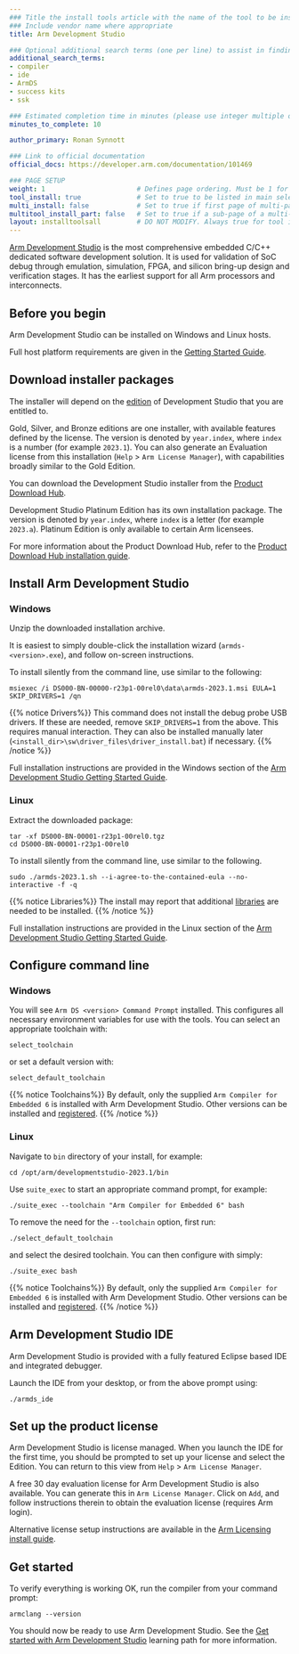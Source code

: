 ```yaml
---
### Title the install tools article with the name of the tool to be installed
### Include vendor name where appropriate
title: Arm Development Studio

### Optional additional search terms (one per line) to assist in finding the article
additional_search_terms:
- compiler
- ide
- ArmDS
- success kits
- ssk

### Estimated completion time in minutes (please use integer multiple of 5)
minutes_to_complete: 10

author_primary: Ronan Synnott

### Link to official documentation
official_docs: https://developer.arm.com/documentation/101469

### PAGE SETUP
weight: 1                       # Defines page ordering. Must be 1 for first (or only) page.
tool_install: true              # Set to true to be listed in main selection page, else false
multi_install: false            # Set to true if first page of multi-page article, else false
multitool_install_part: false   # Set to true if a sub-page of a multi-page article, else false
layout: installtoolsall         # DO NOT MODIFY. Always true for tool install articles
---
```

[Arm Development Studio](https://developer.arm.com/Tools%20and%20Software/Arm%20Development%20Studio) is the most comprehensive embedded C/C++ dedicated software development solution. It is used for validation of SoC debug through emulation, simulation, FPGA, and silicon bring-up design and verification stages. It has the earliest support for all Arm processors and interconnects.

## Before you begin

Arm Development Studio can be installed on Windows and Linux hosts.

Full host platform requirements are given in the [Getting Started Guide](https://developer.arm.com/documentation/101469/latest/Installing-and-configuring-Arm-Development-Studio/Hardware-and-host-platform-requirements).

## Download installer packages

The installer will depend on the [edition](https://developer.arm.com/Tools%20and%20Software/Arm%20Development%20Studio#Editions) of Development Studio that you are entitled to. 

Gold, Silver, and Bronze editions are one installer, with available features defined by the license. The version is denoted by `year.index`, where `index` is a number (for example `2023.1`). You can also generate an Evaluation license from this installation (`Help` > `Arm License Manager`), with capabilities broadly similar to the Gold Edition.

You can download the Development Studio installer from the [Product Download Hub](https://developer.arm.com/downloads/view/DS000B).

Development Studio Platinum Edition has its own installation package. The version is denoted by `year.index`, where `index` is a letter (for example `2023.a`). Platinum Edition is only available to certain Arm licensees.

For more information about the Product Download Hub, refer to the [Product Download Hub installation guide](../pdh).

## Install Arm Development Studio

### Windows

Unzip the downloaded installation archive.

It is easiest to simply double-click the installation wizard (`armds-<version>.exe`), and follow on-screen instructions.

To install silently from the command line, use similar to the following:
```command
msiexec /i DS000-BN-00000-r23p1-00rel0\data\armds-2023.1.msi EULA=1 SKIP_DRIVERS=1 /qn
```
{{% notice  Drivers%}}
This command does not install the debug probe USB drivers. If these are needed, remove `SKIP_DRIVERS=1` from the above. This requires manual interaction. They can also be installed manually later (`<install_dir>\sw\driver_files\driver_install.bat`) if necessary.
{{% /notice %}}

Full installation instructions are provided in the Windows section of the [Arm Development Studio Getting Started Guide](https://developer.arm.com/documentation/101469/latest/Installing-and-configuring-Arm-Development-Studio/Installing-on-Windows).

### Linux

Extract the downloaded package:
```command
tar -xf DS000-BN-00001-r23p1-00rel0.tgz
cd DS000-BN-00001-r23p1-00rel0
```
To install silently from the command line, use similar to the following.
```command
sudo ./armds-2023.1.sh --i-agree-to-the-contained-eula --no-interactive -f -q
```
{{% notice Libraries%}}
The install may report that additional [libraries](https://developer.arm.com/documentation/101469/latest/Installing-and-configuring-Arm-Development-Studio/Additional-Linux-libraries) are needed to be installed.
{{% /notice %}}

Full installation instructions are provided in the Linux section of the [Arm Development Studio Getting Started Guide](https://developer.arm.com/documentation/101469/latest/Installing-and-configuring-Arm-Development-Studio/Installing-on-Linux).

## Configure command line

### Windows

You will see `Arm DS <version> Command Prompt` installed. This configures all necessary environment variables for use with the tools. You can select an appropriate toolchain with:
```command
select_toolchain
```
or set a default version with:
```command
select_default_toolchain
```
{{% notice  Toolchains%}}
By default, only the supplied `Arm Compiler for Embedded 6` is installed with Arm Development Studio. Other versions can be installed and [registered](https://developer.arm.com/documentation/101469/latest/Installing-and-configuring-Arm-Development-Studio/Register-a-compiler-toolchain).
{{% /notice %}}

### Linux

Navigate to `bin` directory of your install, for example:
```command
cd /opt/arm/developmentstudio-2023.1/bin
```
Use `suite_exec` to start an appropriate command prompt, for example:
```command
./suite_exec --toolchain "Arm Compiler for Embedded 6" bash
```
To remove the need for the `--toolchain` option, first run:
```command
./select_default_toolchain
```
and select the desired toolchain. You can then configure with simply:
```command
./suite_exec bash
```
{{% notice  Toolchains%}}
By default, only the supplied `Arm Compiler for Embedded 6` is installed with Arm Development Studio. Other versions can be installed and [registered](https://developer.arm.com/documentation/101469/latest/Installing-and-configuring-Arm-Development-Studio/Register-a-compiler-toolchain).
{{% /notice %}}

## Arm Development Studio IDE

Arm Development Studio is provided with a fully featured Eclipse based IDE and integrated debugger.

Launch the IDE from your desktop, or from the above prompt using:
```command
./armds_ide
```

## Set up the product license

Arm Development Studio is license managed. When you launch the IDE for the first time, you should be prompted to set up your license and select the Edition. You can return to this view from `Help` > `Arm License Manager`.

A free 30 day evaluation license for Arm Development Studio is also available. You can generate this in `Arm License Manager`. Click on `Add`, and follow instructions therein to obtain the evaluation license (requires Arm login).

Alternative license setup instructions are available in the [Arm Licensing install guide](../license/).

## Get started

To verify everything is working OK, run the compiler from your command prompt:
```command
armclang --version
```
You should now be ready to use Arm Development Studio. See the [Get started with Arm Development Studio](/learning-paths/embedded-systems/armds/) learning path for more information.
